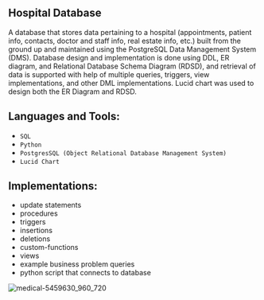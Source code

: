 ## Hospital Database 

A database that stores data pertaining to a hospital (appointments, patient info, contacts, doctor and staff info, real estate info, etc.) built from the ground up and maintained using the PostgreSQL Data Management System (DMS). Database design and implementation is done using DDL, ER diagram, and Relational Database Schema Diagram (RDSD), and retrieval of data is supported with help of multiple queries, triggers, view implementations, and other DML implementations. Lucid chart was used to design both the ER Diagram and RDSD. 

## Languages and Tools: 
 * `SQL`
 * `Python`
 * `PostgresSQL (Object Relational Database Management System)`
 * `Lucid Chart`

## Implementations:
* update statements
* procedures
* triggers
* insertions
* deletions
* custom-functions
* views
* example business problem queries
* python script that connects to database

![medical-5459630_960_720](https://user-images.githubusercontent.com/71467135/168944980-6e31bc7a-c064-4fe6-bd86-d11edc302251.png)
